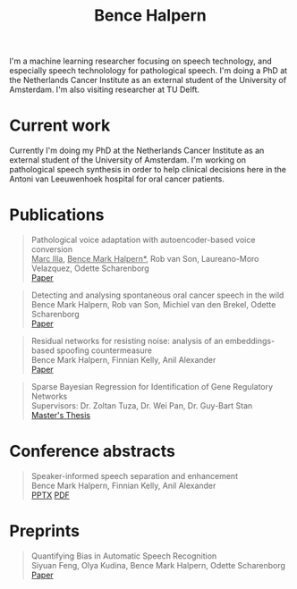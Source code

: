 ﻿---
permalink: /
title: "Bence Halpern"
excerpt: "About me"
author_profile: true
redirect_from: 
  - /about/
  - /about.html
---

I'm a machine learning researcher focusing on speech technology, and especially speech technolology
for pathological speech. I'm doing a PhD at the Netherlands Cancer Institute as an external student of the University of Amsterdam.
I'm also visiting researcher at TU Delft.

Current work
======

Currently I'm doing my PhD at the Netherlands Cancer Institute as an external student of the University of Amsterdam. I'm working on pathological speech synthesis in order to help clinical decisions here in the Antoni van Leeuwenhoek hospital for oral cancer patients.

Publications
======

> Pathological voice adaptation with autoencoder-based voice conversion <br>
> <u>Marc Illa</u>, <u>Bence Mark Halpern*</u>, Rob van Son, Laureano-Moro Velazquez, Odette Scharenborg <br>
> [Paper](https://arxiv.org/pdf/2106.08427)

> Detecting and analysing spontaneous oral cancer speech in the wild <br>
> Bence Mark Halpern, Rob van Son, Michiel van den Brekel, Odette Scharenborg <br>
> [Paper](https://arxiv.org/pdf/2007.14205)

> Residual networks for resisting noise: analysis of an embeddings-based spoofing countermeasure <br>
> Bence Mark Halpern, Finnian Kelly, Anil Alexander <br>
> [Paper](https://oxfordwaveresearch.com/wp-content/uploads/2020/04/Odyssey2020_spoofingResNet_Halpern_et_al.pdf)

> Sparse Bayesian Regression for Identification of Gene Regulatory Networks <br>
> Supervisors: Dr. Zoltan Tuza, Dr. Wei Pan, Dr. Guy-Bart Stan <br>
> [Master's Thesis](https://github.com/karkirowle/sysidProject/blob/master/VanillaID/thesis/Thesis_Halpern_2018_v3.pdf)

Conference abstracts
====
> Speaker-informed speech separation and enhancement <br>
> Bence Mark Halpern, Finnian Kelly, Anil Alexander <br>
> [PPTX](https://karkirowle.github.io/files/speech_enhancement_iafpa_2021.pptx) [PDF](https://karkirowle.github.io/files/speech_enhancement_iafpa_2021.pdf)

Preprints 
======

> Quantifying Bias in Automatic Speech Recognition <br>
> Siyuan Feng, Olya Kudina, Bence Mark Halpern, Odette Scharenborg <br>
> [Paper](https://arxiv.org/pdf/2103.15122)